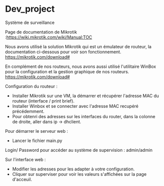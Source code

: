 # Dev_project
Système de surveillance

Page de documentation de Mikrotik :https://wiki.mikrotik.com/wiki/Manual:TOC

Nous avons utilisé la solution Mikrotik qui est un émulateur de routeur, la documentation ci-dessous pour voir son fonctionnement.
https://mikrotik.com/download#

En complément de nos routeurs, nous avons aussi utilisé l'utilitaire WinBox pour la configuration et la gestion graphique de nos routeurs.
https://mikrotik.com/download#

Configuration du routeur :
- Installer Mikrotik sur une VM, la démarrer et récupérer l'adresse MAC du routeur (interface / print brief).
- Installer Winbox et se connecter avec l'adresse MAC recupéré précédemment.
- Pour obtenri des adresses sur les interfaces du router, dans la colonne de droite, aller dans ip -> dhclient.

Pour démarrer le serveur web :
- Lancer le fichier main.py

Login/ Password pour accéder au système de supervision :
admin/admin

Sur l'interface web :
- Modifier les adresses pour les adapter à votre configuration.
- Cliquer sur superviser pour voir les valeurs s'affichées sur la page d'acceuil.



